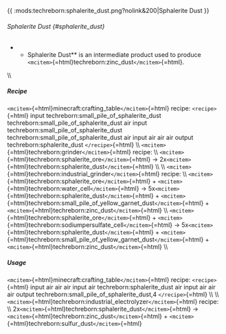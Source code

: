 {{ :mods:techreborn:sphalerite_dust.png?nolink&200\|Sphalerite Dust }}

###### Sphalerite Dust {#sphalerite_dust}

-   -   Sphalerite Dust\*\* is an intermediate product used to produce
        `<mcitem>`{=html}techreborn:zinc_dust`</mcitem>`{=html}.

\\\\

##### Recipe

`<mcitem>`{=html}minecraft:crafting_table`</mcitem>`{=html} recipe:
`<recipe>`{=html} input techreborn:small_pile_of_sphalerite_dust
techreborn:small_pile_of_sphalerite_dust air input
techreborn:small_pile_of_sphalerite_dust
techreborn:small_pile_of_sphalerite_dust air input air air air output
techreborn:sphalerite_dust `</recipe>`{=html} \\\\
`<mcitem>`{=html}techreborn:grinder`</mcitem>`{=html} recipe: \\\\
`<mcitem>`{=html}techreborn:sphalerite_ore`</mcitem>`{=html} -\>
2x`<mcitem>`{=html}techreborn:sphalerite_dust`</mcitem>`{=html} \\\\
\\\\ `<mcitem>`{=html}techreborn:industrial_grinder`</mcitem>`{=html}
recipe: \\\\
`<mcitem>`{=html}techreborn:sphalerite_ore`</mcitem>`{=html} +
`<mcitem>`{=html}techreborn:water_cell`</mcitem>`{=html} -\>
5x`<mcitem>`{=html}techreborn:sphalerite_dust`</mcitem>`{=html} +
`<mcitem>`{=html}techreborn:small_pile_of_yellow_garnet_dust`</mcitem>`{=html} +
`<mcitem>`{=html}techreborn:zinc_dust`</mcitem>`{=html} \\\\
`<mcitem>`{=html}techreborn:sphalerite_ore`</mcitem>`{=html} +
`<mcitem>`{=html}techreborn:sodiumpersulfate_cell`</mcitem>`{=html} -\>
5x`<mcitem>`{=html}techreborn:sphalerite_dust`</mcitem>`{=html} +
`<mcitem>`{=html}techreborn:small_pile_of_yellow_garnet_dust`</mcitem>`{=html} +
`<mcitem>`{=html}techreborn:zinc_dust`</mcitem>`{=html} \\\\

##### Usage

`<mcitem>`{=html}minecraft:crafting_table`</mcitem>`{=html} recipe:
`<recipe>`{=html} input air air air input air techreborn:sphalerite_dust
air input air air air output techreborn:small_pile_of_sphalerite_dust,4
`</recipe>`{=html} \\\\ \\\\
`<mcitem>`{=html}techreborn:industrial_electrolyzer`</mcitem>`{=html}
recipe: \\\\
2x`<mcitem>`{=html}techreborn:sphalerite_dust`</mcitem>`{=html} -\>
`<mcitem>`{=html}techreborn:zinc_dust`</mcitem>`{=html} +
`<mcitem>`{=html}techreborn:sulfur_dust`</mcitem>`{=html}
